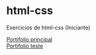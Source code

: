 # html-css
 Exercicios de html-css (Iniciante)

<a href="portifolio/index.html"> Portifolio principal</a><br>
<a href="portifolio2 - pronto/index.html"> Portifolio teste</a>